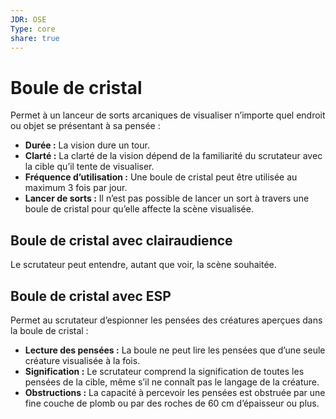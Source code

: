 ```yaml
---
JDR: OSE
Type: core
share: true
---
```

# Boule de cristal

Permet à un lanceur de sorts arcaniques de visualiser n’importe quel endroit ou objet se présentant à sa pensée :

- **Durée :** La vision dure un tour.
- **Clarté :** La clarté de la vision dépend de la familiarité du scrutateur avec la cible qu’il tente de visualiser.
- **Fréquence d’utilisation :** Une boule de cristal peut être utilisée au maximum 3 fois par jour.
- **Lancer de sorts :** Il n’est pas possible de lancer un sort à travers une boule de cristal pour qu’elle affecte la scène visualisée.

## Boule de cristal avec clairaudience

Le scrutateur peut entendre, autant que voir, la scène souhaitée.

## Boule de cristal avec ESP

Permet au scrutateur d’espionner les pensées des créatures aperçues dans la boule de cristal :

- **Lecture des pensées :** La boule ne peut lire les pensées que d’une seule créature visualisée à la fois.
- **Signification :** Le scrutateur comprend la signification de toutes les pensées de la cible, même s’il ne connaît pas le langage de la créature.
- **Obstructions :** La capacité à percevoir les pensées est obstruée par une fine couche de plomb ou par des roches de 60 cm d’épaisseur ou plus.